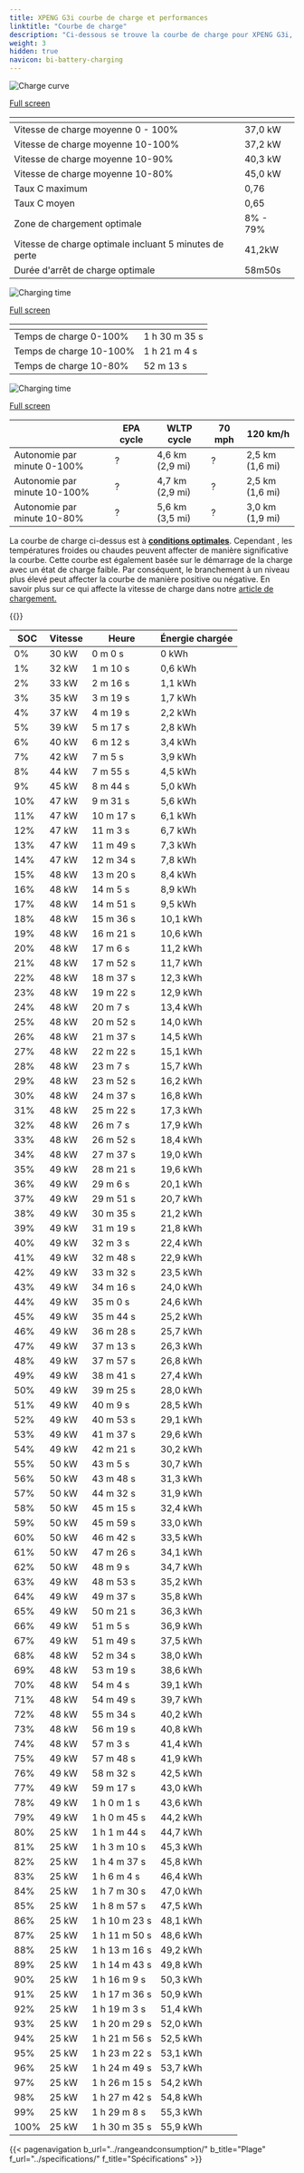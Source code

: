```yaml
---
title: XPENG G3i courbe de charge et performances
linktitle: "Courbe de charge"
description: "Ci-dessous se trouve la courbe de charge pour XPENG G3i, illustrant la vitesse de charge à différents niveaux de batterie. De plus, des graphiques pour l'autonomie et le temps fournissent des détails complets sur les performances de charge."
weight: 3
hidden: true
navicon: bi-battery-charging
---
```

<!-- markdownlint-disable MD033 -->
<!-- markdownlint-disable MD010 -->
<img src="/images/models/xpeng/g3/g3i/chargingcurve.svg" alt="Charge curve" class="img-fluid">

[Full screen](/images/models/xpeng/g3/g3i/chargingcurve.svg)


<div class="table-responsive">
<table class="table table-striped border">
	<thead>
		<tr>
			<th>
			</th>
			<th>
			</th>
		</tr>
	</thead>
	<tbody>
		<tr>
			<td>
				Vitesse de charge moyenne 0 - 100%
			</td>
			<td>
				37,0 kW
			</td>
		</tr>
		<tr>
			<td>
				Vitesse de charge moyenne 10-100%
			</td>
			<td>
				37,2 kW
			</td>
		</tr>
		<tr>
			<td>
				Vitesse de charge moyenne 10-90%
			</td>
			<td>
				40,3 kW
			</td>
		</tr>
		<tr>
			<td>
				Vitesse de charge moyenne 10-80%
			</td>
			<td>
				45,0 kW
			</td>
		</tr>
		<tr>
			<td>
				Taux C maximum
			</td>
			<td>
				0,76
			</td>
		</tr>
		<tr>
			<td>
				Taux C moyen
			</td>
			<td>
				0,65
			</td>
		</tr>
		<tr>
			<td>
				Zone de chargement optimale
			</td>
			<td>
				8% - 79%
			</td>
		</tr>
		<tr>
			<td>
				Vitesse de charge optimale incluant 5 minutes de perte
			</td>
			<td>
				41,2kW
			</td>
		</tr>
		<tr>
			<td>
				Durée d'arrêt de charge optimale
			</td>
			<td>
				58m50s
			</td>
		</tr>
	</tbody>
</table>
</div>
<img src="/images/models/xpeng/g3/g3i/chargingtime.svg" alt="Charging time" class="img-fluid">

[Full screen](/images/models/xpeng/g3/g3i/chargingtime.svg)
<div class="table-responsive">
<table class="table table-striped border">
	<thead>
		<tr>
			<th>
			</th>
			<th>
			</th>
		</tr>
	</thead>
	<tbody>
		<tr>
			<td>
				Temps de charge 0-100%
			</td>
			<td>
				1 h 30 m 35 s
			</td>
		</tr>
		<tr>
			<td>
				Temps de charge 10-100%
			</td>
			<td>
				1 h 21 m 4 s
			</td>
		</tr>
		<tr>
			<td>
				Temps de charge 10-80%
			</td>
			<td>
				 52 m 13 s
			</td>
		</tr>
	</tbody>
</table>
</div>
<img src="/images/models/xpeng/g3/g3i/chargerangespeed.svg" alt="Charging time" class="img-fluid">

[Full screen](/images/models/xpeng/g3/g3i/chargerangespeed.svg)
<div class="table-responsive">
<table class="table table-striped border">
	<thead>
		<tr>
			<th>
			</th>
			<th>
				EPA cycle
			</th>
			<th>
				WLTP cycle
			</th>
			<th>
				70 mph
			</th>
			<th>
				120 km/h
			</th>
		</tr>
	</thead>
	<tbody>
		<tr>
			<td>
				Autonomie par minute 0-100%
			</td>
			<td>
				?
			</td>
			<td>
				4,6 km (2,9 mi)
			</td>
			<td>
				?
			</td>
			<td>
				2,5 km (1,6 mi)
			</td>
		</tr>
		<tr>
			<td>
				Autonomie par minute 10-100%
			</td>
			<td>
				?
			</td>
			<td>
				4,7 km (2,9 mi)
			</td>
			<td>
				?
			</td>
			<td>
				2,5 km (1,6 mi)
			</td>
		</tr>
		<tr>
			<td>
				Autonomie par minute 10-80%
			</td>
			<td>
				?
			</td>
			<td>
				5,6 km (3,5 mi)
			</td>
			<td>
				?
			</td>
			<td>
				3,0 km (1,9 mi)
			</td>
		</tr>
	</tbody>
</table>
</div>


La courbe de charge ci-dessus est à **[conditions optimales](../../../../../technology/battery/charging/#temperature)**. Cependant , les températures froides ou chaudes peuvent affecter de manière significative la courbe. Cette courbe est également basée sur le démarrage de la charge avec un état de charge faible. Par conséquent, le branchement à un niveau plus élevé peut affecter la courbe de manière positive ou négative. En savoir plus sur ce qui affecte la vitesse de charge dans notre [article de chargement.](../../../../../technology/battery/charging/)


{{<evkxdisplayaddarticle />}}
<div class="table-responsive">
<table class="table table-striped border">
	<thead>
		<tr>
			<th>
				SOC
			</th>
			<th>
				Vitesse
			</th>
			<th>
				Heure
			</th>
			<th>
				Énergie chargée
			</th>
		</tr>
	</thead>
	<tbody>
		<tr>
			<td>
				0%
			</td>
			<td>
				30 kW
			</td>
			<td>
				 0 m 0 s
			</td>
			<td>
				0 kWh
			</td>
		</tr>
		<tr>
			<td>
				1%
			</td>
			<td>
				32 kW
			</td>
			<td>
				 1 m 10 s
			</td>
			<td>
				0,6 kWh
			</td>
		</tr>
		<tr>
			<td>
				2%
			</td>
			<td>
				33 kW
			</td>
			<td>
				 2 m 16 s
			</td>
			<td>
				1,1 kWh
			</td>
		</tr>
		<tr>
			<td>
				3%
			</td>
			<td>
				35 kW
			</td>
			<td>
				 3 m 19 s
			</td>
			<td>
				1,7 kWh
			</td>
		</tr>
		<tr>
			<td>
				4%
			</td>
			<td>
				37 kW
			</td>
			<td>
				 4 m 19 s
			</td>
			<td>
				2,2 kWh
			</td>
		</tr>
		<tr>
			<td>
				5%
			</td>
			<td>
				39 kW
			</td>
			<td>
				 5 m 17 s
			</td>
			<td>
				2,8 kWh
			</td>
		</tr>
		<tr>
			<td>
				6%
			</td>
			<td>
				40 kW
			</td>
			<td>
				 6 m 12 s
			</td>
			<td>
				3,4 kWh
			</td>
		</tr>
		<tr>
			<td>
				7%
			</td>
			<td>
				42 kW
			</td>
			<td>
				 7 m 5 s
			</td>
			<td>
				3,9 kWh
			</td>
		</tr>
		<tr>
			<td>
				8%
			</td>
			<td>
				44 kW
			</td>
			<td>
				 7 m 55 s
			</td>
			<td>
				4,5 kWh
			</td>
		</tr>
		<tr>
			<td>
				9%
			</td>
			<td>
				45 kW
			</td>
			<td>
				 8 m 44 s
			</td>
			<td>
				5,0 kWh
			</td>
		</tr>
		<tr>
			<td>
				10%
			</td>
			<td>
				47 kW
			</td>
			<td>
				 9 m 31 s
			</td>
			<td>
				5,6 kWh
			</td>
		</tr>
		<tr>
			<td>
				11%
			</td>
			<td>
				47 kW
			</td>
			<td>
				 10 m 17 s
			</td>
			<td>
				6,1 kWh
			</td>
		</tr>
		<tr>
			<td>
				12%
			</td>
			<td>
				47 kW
			</td>
			<td>
				 11 m 3 s
			</td>
			<td>
				6,7 kWh
			</td>
		</tr>
		<tr>
			<td>
				13%
			</td>
			<td>
				47 kW
			</td>
			<td>
				 11 m 49 s
			</td>
			<td>
				7,3 kWh
			</td>
		</tr>
		<tr>
			<td>
				14%
			</td>
			<td>
				47 kW
			</td>
			<td>
				 12 m 34 s
			</td>
			<td>
				7,8 kWh
			</td>
		</tr>
		<tr>
			<td>
				15%
			</td>
			<td>
				48 kW
			</td>
			<td>
				 13 m 20 s
			</td>
			<td>
				8,4 kWh
			</td>
		</tr>
		<tr>
			<td>
				16%
			</td>
			<td>
				48 kW
			</td>
			<td>
				 14 m 5 s
			</td>
			<td>
				8,9 kWh
			</td>
		</tr>
		<tr>
			<td>
				17%
			</td>
			<td>
				48 kW
			</td>
			<td>
				 14 m 51 s
			</td>
			<td>
				9,5 kWh
			</td>
		</tr>
		<tr>
			<td>
				18%
			</td>
			<td>
				48 kW
			</td>
			<td>
				 15 m 36 s
			</td>
			<td>
				10,1 kWh
			</td>
		</tr>
		<tr>
			<td>
				19%
			</td>
			<td>
				48 kW
			</td>
			<td>
				 16 m 21 s
			</td>
			<td>
				10,6 kWh
			</td>
		</tr>
		<tr>
			<td>
				20%
			</td>
			<td>
				48 kW
			</td>
			<td>
				 17 m 6 s
			</td>
			<td>
				11,2 kWh
			</td>
		</tr>
		<tr>
			<td>
				21%
			</td>
			<td>
				48 kW
			</td>
			<td>
				 17 m 52 s
			</td>
			<td>
				11,7 kWh
			</td>
		</tr>
		<tr>
			<td>
				22%
			</td>
			<td>
				48 kW
			</td>
			<td>
				 18 m 37 s
			</td>
			<td>
				12,3 kWh
			</td>
		</tr>
		<tr>
			<td>
				23%
			</td>
			<td>
				48 kW
			</td>
			<td>
				 19 m 22 s
			</td>
			<td>
				12,9 kWh
			</td>
		</tr>
		<tr>
			<td>
				24%
			</td>
			<td>
				48 kW
			</td>
			<td>
				 20 m 7 s
			</td>
			<td>
				13,4 kWh
			</td>
		</tr>
		<tr>
			<td>
				25%
			</td>
			<td>
				48 kW
			</td>
			<td>
				 20 m 52 s
			</td>
			<td>
				14,0 kWh
			</td>
		</tr>
		<tr>
			<td>
				26%
			</td>
			<td>
				48 kW
			</td>
			<td>
				 21 m 37 s
			</td>
			<td>
				14,5 kWh
			</td>
		</tr>
		<tr>
			<td>
				27%
			</td>
			<td>
				48 kW
			</td>
			<td>
				 22 m 22 s
			</td>
			<td>
				15,1 kWh
			</td>
		</tr>
		<tr>
			<td>
				28%
			</td>
			<td>
				48 kW
			</td>
			<td>
				 23 m 7 s
			</td>
			<td>
				15,7 kWh
			</td>
		</tr>
		<tr>
			<td>
				29%
			</td>
			<td>
				48 kW
			</td>
			<td>
				 23 m 52 s
			</td>
			<td>
				16,2 kWh
			</td>
		</tr>
		<tr>
			<td>
				30%
			</td>
			<td>
				48 kW
			</td>
			<td>
				 24 m 37 s
			</td>
			<td>
				16,8 kWh
			</td>
		</tr>
		<tr>
			<td>
				31%
			</td>
			<td>
				48 kW
			</td>
			<td>
				 25 m 22 s
			</td>
			<td>
				17,3 kWh
			</td>
		</tr>
		<tr>
			<td>
				32%
			</td>
			<td>
				48 kW
			</td>
			<td>
				 26 m 7 s
			</td>
			<td>
				17,9 kWh
			</td>
		</tr>
		<tr>
			<td>
				33%
			</td>
			<td>
				48 kW
			</td>
			<td>
				 26 m 52 s
			</td>
			<td>
				18,4 kWh
			</td>
		</tr>
		<tr>
			<td>
				34%
			</td>
			<td>
				48 kW
			</td>
			<td>
				 27 m 37 s
			</td>
			<td>
				19,0 kWh
			</td>
		</tr>
		<tr>
			<td>
				35%
			</td>
			<td>
				49 kW
			</td>
			<td>
				 28 m 21 s
			</td>
			<td>
				19,6 kWh
			</td>
		</tr>
		<tr>
			<td>
				36%
			</td>
			<td>
				49 kW
			</td>
			<td>
				 29 m 6 s
			</td>
			<td>
				20,1 kWh
			</td>
		</tr>
		<tr>
			<td>
				37%
			</td>
			<td>
				49 kW
			</td>
			<td>
				 29 m 51 s
			</td>
			<td>
				20,7 kWh
			</td>
		</tr>
		<tr>
			<td>
				38%
			</td>
			<td>
				49 kW
			</td>
			<td>
				 30 m 35 s
			</td>
			<td>
				21,2 kWh
			</td>
		</tr>
		<tr>
			<td>
				39%
			</td>
			<td>
				49 kW
			</td>
			<td>
				 31 m 19 s
			</td>
			<td>
				21,8 kWh
			</td>
		</tr>
		<tr>
			<td>
				40%
			</td>
			<td>
				49 kW
			</td>
			<td>
				 32 m 3 s
			</td>
			<td>
				22,4 kWh
			</td>
		</tr>
		<tr>
			<td>
				41%
			</td>
			<td>
				49 kW
			</td>
			<td>
				 32 m 48 s
			</td>
			<td>
				22,9 kWh
			</td>
		</tr>
		<tr>
			<td>
				42%
			</td>
			<td>
				49 kW
			</td>
			<td>
				 33 m 32 s
			</td>
			<td>
				23,5 kWh
			</td>
		</tr>
		<tr>
			<td>
				43%
			</td>
			<td>
				49 kW
			</td>
			<td>
				 34 m 16 s
			</td>
			<td>
				24,0 kWh
			</td>
		</tr>
		<tr>
			<td>
				44%
			</td>
			<td>
				49 kW
			</td>
			<td>
				 35 m 0 s
			</td>
			<td>
				24,6 kWh
			</td>
		</tr>
		<tr>
			<td>
				45%
			</td>
			<td>
				49 kW
			</td>
			<td>
				 35 m 44 s
			</td>
			<td>
				25,2 kWh
			</td>
		</tr>
		<tr>
			<td>
				46%
			</td>
			<td>
				49 kW
			</td>
			<td>
				 36 m 28 s
			</td>
			<td>
				25,7 kWh
			</td>
		</tr>
		<tr>
			<td>
				47%
			</td>
			<td>
				49 kW
			</td>
			<td>
				 37 m 13 s
			</td>
			<td>
				26,3 kWh
			</td>
		</tr>
		<tr>
			<td>
				48%
			</td>
			<td>
				49 kW
			</td>
			<td>
				 37 m 57 s
			</td>
			<td>
				26,8 kWh
			</td>
		</tr>
		<tr>
			<td>
				49%
			</td>
			<td>
				49 kW
			</td>
			<td>
				 38 m 41 s
			</td>
			<td>
				27,4 kWh
			</td>
		</tr>
		<tr>
			<td>
				50%
			</td>
			<td>
				49 kW
			</td>
			<td>
				 39 m 25 s
			</td>
			<td>
				28,0 kWh
			</td>
		</tr>
		<tr>
			<td>
				51%
			</td>
			<td>
				49 kW
			</td>
			<td>
				 40 m 9 s
			</td>
			<td>
				28,5 kWh
			</td>
		</tr>
		<tr>
			<td>
				52%
			</td>
			<td>
				49 kW
			</td>
			<td>
				 40 m 53 s
			</td>
			<td>
				29,1 kWh
			</td>
		</tr>
		<tr>
			<td>
				53%
			</td>
			<td>
				49 kW
			</td>
			<td>
				 41 m 37 s
			</td>
			<td>
				29,6 kWh
			</td>
		</tr>
		<tr>
			<td>
				54%
			</td>
			<td>
				49 kW
			</td>
			<td>
				 42 m 21 s
			</td>
			<td>
				30,2 kWh
			</td>
		</tr>
		<tr>
			<td>
				55%
			</td>
			<td>
				50 kW
			</td>
			<td>
				 43 m 5 s
			</td>
			<td>
				30,7 kWh
			</td>
		</tr>
		<tr>
			<td>
				56%
			</td>
			<td>
				50 kW
			</td>
			<td>
				 43 m 48 s
			</td>
			<td>
				31,3 kWh
			</td>
		</tr>
		<tr>
			<td>
				57%
			</td>
			<td>
				50 kW
			</td>
			<td>
				 44 m 32 s
			</td>
			<td>
				31,9 kWh
			</td>
		</tr>
		<tr>
			<td>
				58%
			</td>
			<td>
				50 kW
			</td>
			<td>
				 45 m 15 s
			</td>
			<td>
				32,4 kWh
			</td>
		</tr>
		<tr>
			<td>
				59%
			</td>
			<td>
				50 kW
			</td>
			<td>
				 45 m 59 s
			</td>
			<td>
				33,0 kWh
			</td>
		</tr>
		<tr>
			<td>
				60%
			</td>
			<td>
				50 kW
			</td>
			<td>
				 46 m 42 s
			</td>
			<td>
				33,5 kWh
			</td>
		</tr>
		<tr>
			<td>
				61%
			</td>
			<td>
				50 kW
			</td>
			<td>
				 47 m 26 s
			</td>
			<td>
				34,1 kWh
			</td>
		</tr>
		<tr>
			<td>
				62%
			</td>
			<td>
				50 kW
			</td>
			<td>
				 48 m 9 s
			</td>
			<td>
				34,7 kWh
			</td>
		</tr>
		<tr>
			<td>
				63%
			</td>
			<td>
				49 kW
			</td>
			<td>
				 48 m 53 s
			</td>
			<td>
				35,2 kWh
			</td>
		</tr>
		<tr>
			<td>
				64%
			</td>
			<td>
				49 kW
			</td>
			<td>
				 49 m 37 s
			</td>
			<td>
				35,8 kWh
			</td>
		</tr>
		<tr>
			<td>
				65%
			</td>
			<td>
				49 kW
			</td>
			<td>
				 50 m 21 s
			</td>
			<td>
				36,3 kWh
			</td>
		</tr>
		<tr>
			<td>
				66%
			</td>
			<td>
				49 kW
			</td>
			<td>
				 51 m 5 s
			</td>
			<td>
				36,9 kWh
			</td>
		</tr>
		<tr>
			<td>
				67%
			</td>
			<td>
				49 kW
			</td>
			<td>
				 51 m 49 s
			</td>
			<td>
				37,5 kWh
			</td>
		</tr>
		<tr>
			<td>
				68%
			</td>
			<td>
				48 kW
			</td>
			<td>
				 52 m 34 s
			</td>
			<td>
				38,0 kWh
			</td>
		</tr>
		<tr>
			<td>
				69%
			</td>
			<td>
				48 kW
			</td>
			<td>
				 53 m 19 s
			</td>
			<td>
				38,6 kWh
			</td>
		</tr>
		<tr>
			<td>
				70%
			</td>
			<td>
				48 kW
			</td>
			<td>
				 54 m 4 s
			</td>
			<td>
				39,1 kWh
			</td>
		</tr>
		<tr>
			<td>
				71%
			</td>
			<td>
				48 kW
			</td>
			<td>
				 54 m 49 s
			</td>
			<td>
				39,7 kWh
			</td>
		</tr>
		<tr>
			<td>
				72%
			</td>
			<td>
				48 kW
			</td>
			<td>
				 55 m 34 s
			</td>
			<td>
				40,2 kWh
			</td>
		</tr>
		<tr>
			<td>
				73%
			</td>
			<td>
				48 kW
			</td>
			<td>
				 56 m 19 s
			</td>
			<td>
				40,8 kWh
			</td>
		</tr>
		<tr>
			<td>
				74%
			</td>
			<td>
				48 kW
			</td>
			<td>
				 57 m 3 s
			</td>
			<td>
				41,4 kWh
			</td>
		</tr>
		<tr>
			<td>
				75%
			</td>
			<td>
				49 kW
			</td>
			<td>
				 57 m 48 s
			</td>
			<td>
				41,9 kWh
			</td>
		</tr>
		<tr>
			<td>
				76%
			</td>
			<td>
				49 kW
			</td>
			<td>
				 58 m 32 s
			</td>
			<td>
				42,5 kWh
			</td>
		</tr>
		<tr>
			<td>
				77%
			</td>
			<td>
				49 kW
			</td>
			<td>
				 59 m 17 s
			</td>
			<td>
				43,0 kWh
			</td>
		</tr>
		<tr>
			<td>
				78%
			</td>
			<td>
				49 kW
			</td>
			<td>
				1 h 0 m 1 s
			</td>
			<td>
				43,6 kWh
			</td>
		</tr>
		<tr>
			<td>
				79%
			</td>
			<td>
				49 kW
			</td>
			<td>
				1 h 0 m 45 s
			</td>
			<td>
				44,2 kWh
			</td>
		</tr>
		<tr>
			<td>
				80%
			</td>
			<td>
				25 kW
			</td>
			<td>
				1 h 1 m 44 s
			</td>
			<td>
				44,7 kWh
			</td>
		</tr>
		<tr>
			<td>
				81%
			</td>
			<td>
				25 kW
			</td>
			<td>
				1 h 3 m 10 s
			</td>
			<td>
				45,3 kWh
			</td>
		</tr>
		<tr>
			<td>
				82%
			</td>
			<td>
				25 kW
			</td>
			<td>
				1 h 4 m 37 s
			</td>
			<td>
				45,8 kWh
			</td>
		</tr>
		<tr>
			<td>
				83%
			</td>
			<td>
				25 kW
			</td>
			<td>
				1 h 6 m 4 s
			</td>
			<td>
				46,4 kWh
			</td>
		</tr>
		<tr>
			<td>
				84%
			</td>
			<td>
				25 kW
			</td>
			<td>
				1 h 7 m 30 s
			</td>
			<td>
				47,0 kWh
			</td>
		</tr>
		<tr>
			<td>
				85%
			</td>
			<td>
				25 kW
			</td>
			<td>
				1 h 8 m 57 s
			</td>
			<td>
				47,5 kWh
			</td>
		</tr>
		<tr>
			<td>
				86%
			</td>
			<td>
				25 kW
			</td>
			<td>
				1 h 10 m 23 s
			</td>
			<td>
				48,1 kWh
			</td>
		</tr>
		<tr>
			<td>
				87%
			</td>
			<td>
				25 kW
			</td>
			<td>
				1 h 11 m 50 s
			</td>
			<td>
				48,6 kWh
			</td>
		</tr>
		<tr>
			<td>
				88%
			</td>
			<td>
				25 kW
			</td>
			<td>
				1 h 13 m 16 s
			</td>
			<td>
				49,2 kWh
			</td>
		</tr>
		<tr>
			<td>
				89%
			</td>
			<td>
				25 kW
			</td>
			<td>
				1 h 14 m 43 s
			</td>
			<td>
				49,8 kWh
			</td>
		</tr>
		<tr>
			<td>
				90%
			</td>
			<td>
				25 kW
			</td>
			<td>
				1 h 16 m 9 s
			</td>
			<td>
				50,3 kWh
			</td>
		</tr>
		<tr>
			<td>
				91%
			</td>
			<td>
				25 kW
			</td>
			<td>
				1 h 17 m 36 s
			</td>
			<td>
				50,9 kWh
			</td>
		</tr>
		<tr>
			<td>
				92%
			</td>
			<td>
				25 kW
			</td>
			<td>
				1 h 19 m 3 s
			</td>
			<td>
				51,4 kWh
			</td>
		</tr>
		<tr>
			<td>
				93%
			</td>
			<td>
				25 kW
			</td>
			<td>
				1 h 20 m 29 s
			</td>
			<td>
				52,0 kWh
			</td>
		</tr>
		<tr>
			<td>
				94%
			</td>
			<td>
				25 kW
			</td>
			<td>
				1 h 21 m 56 s
			</td>
			<td>
				52,5 kWh
			</td>
		</tr>
		<tr>
			<td>
				95%
			</td>
			<td>
				25 kW
			</td>
			<td>
				1 h 23 m 22 s
			</td>
			<td>
				53,1 kWh
			</td>
		</tr>
		<tr>
			<td>
				96%
			</td>
			<td>
				25 kW
			</td>
			<td>
				1 h 24 m 49 s
			</td>
			<td>
				53,7 kWh
			</td>
		</tr>
		<tr>
			<td>
				97%
			</td>
			<td>
				25 kW
			</td>
			<td>
				1 h 26 m 15 s
			</td>
			<td>
				54,2 kWh
			</td>
		</tr>
		<tr>
			<td>
				98%
			</td>
			<td>
				25 kW
			</td>
			<td>
				1 h 27 m 42 s
			</td>
			<td>
				54,8 kWh
			</td>
		</tr>
		<tr>
			<td>
				99%
			</td>
			<td>
				25 kW
			</td>
			<td>
				1 h 29 m 8 s
			</td>
			<td>
				55,3 kWh
			</td>
		</tr>
		<tr>
			<td>
				100%
			</td>
			<td>
				25 kW
			</td>
			<td>
				1 h 30 m 35 s
			</td>
			<td>
				55,9 kWh
			</td>
		</tr>
	</tbody>
</table>
</div>


{{< pagenavigation b_url="../rangeandconsumption/" b_title="Plage" f_url="../specifications/" f_title="Spécifications" >}}
